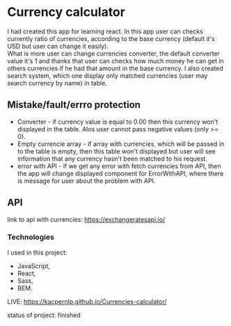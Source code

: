 # Currency calculator

I had created this app for learning react. In this app user can checks currently ratio of currencies, according to the base currency (default it's USD but user can change it easily).<br/>
What is more user can change currencies converter, the default converter value it's 1 and thanks that user can checks how much money he can get in others currencies if he had that amount in the base currency. I also created search system, which one display only matched currencies (user may search currency by name) in table.

## Mistake/fault/errro protection

- Converter - if currency value is equal to 0.00 then this currency won't displayed in the table. Alos user cannot pass negative values (only >= 0).
- Empty currencie array - if array with currencies, which will be passed in to the table is empty, then this table won't displayed but user will see information that any currency hasn't been matched to his request.
- error with API - if we get any error with fetch currencies from API, then the app will change displayed component for ErrorWithAPI, where there is message for user about the problem with API.

## API

link to api with currencies: https://exchangeratesapi.io/

### Technologies

I used in this project:

- JavaScript,
- React,
- Sass,
- BEM.

LIVE: https://kacpernlp.github.io/Currencies-calculator/

status of project: finished
